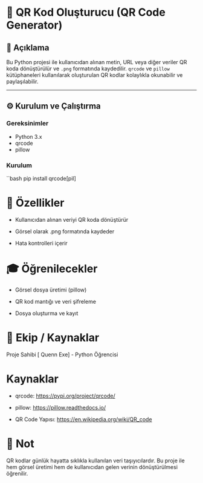 # 🔳 QR Kod Oluşturucu (QR Code Generator)

## 📌 Açıklama

Bu Python projesi ile kullanıcıdan alınan metin, URL veya diğer veriler QR koda dönüştürülür ve `.png` formatında kaydedilir. `qrcode` ve `pillow` kütüphaneleri kullanılarak oluşturulan QR kodlar kolaylıkla okunabilir ve paylaşılabilir.

---

## ⚙️ Kurulum ve Çalıştırma

### Gereksinimler

- Python 3.x
- qrcode
- pillow

### Kurulum

``bash
pip install qrcode[pil]

# 🚀 Özellikler
- Kullanıcıdan alınan veriyi QR koda dönüştürür

- Görsel olarak .png formatında kaydeder

- Hata kontrolleri içerir

# 🎓 Öğrenilecekler
- Görsel dosya üretimi (pillow)

- QR kod mantığı ve veri şifreleme

- Dosya oluşturma ve kayıt


# 👥 Ekip / Kaynaklar

Proje Sahibi
[ Quenn Exe] - Python Öğrencisi

# Kaynaklar
- qrcode: https://pypi.org/project/qrcode/

- pillow: https://pillow.readthedocs.io/

- QR Code Yapısı: https://en.wikipedia.org/wiki/QR_code

# 📌 Not
QR kodlar günlük hayatta sıklıkla kullanılan veri taşıyıcılardır. Bu proje ile hem görsel üretimi hem de kullanıcıdan gelen verinin dönüştürülmesi öğrenilir.